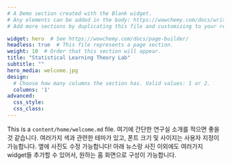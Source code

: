 ```yaml
---
# A Demo section created with the Blank widget.
# Any elements can be added in the body: https://wowchemy.com/docs/writing-markdown-latex/
# Add more sections by duplicating this file and customizing to your requirements.

widget: hero  # See https://wowchemy.com/docs/page-builder/
headless: true  # This file represents a page section.
weight: 10  # Order that this section will appear.
title: "Statistical Learning Theory Lab"
subtitle: ""
hero_media: welcome.jpg
design:
  # Choose how many columns the section has. Valid values: 1 or 2.
  columns: '1'
advanced:
  css_style:
  css_class:
---
```


This is a `content/home/welcome.md` file.
여기에 간단한 연구실 소개를 적으면 좋을 것 같습니다.
여러가지 색과 관련한 테마가 있고, 폰트 크기 및 사이지는 사용자 지정이 가능합니다. 
옆에 사진도 수정 가능합니다!
아래 뉴스랑 사진 이외에도 여러가지 widget들 추가할 수 있어서, 원하는 홈 화면으로
구성이 가능합니다.